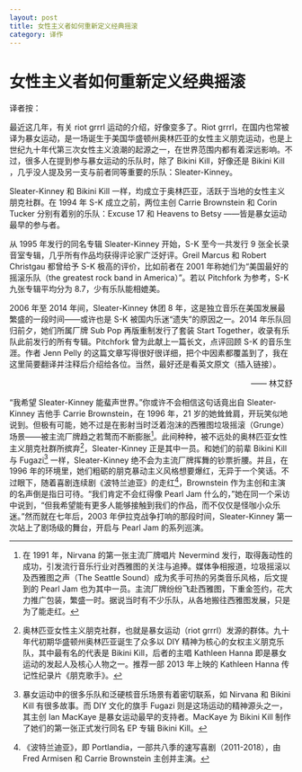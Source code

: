```yaml
---
layout: post
title: 女性主义者如何重新定义经典摇滚
category: 译作
---
```


# 女性主义者如何重新定义经典摇滚

译者按：

最近这几年，有关 riot grrrl 运动的介绍，好像变多了。Riot grrrl，在国内也常被译为暴女运动，是一场诞生于美国华盛顿州奥林匹亚的女性主义朋克运动，也是上世纪九十年代第三次女性主义浪潮的起源之一，在世界范围内都有着深远影响。不过，很多人在提到参与暴女运动的乐队时，除了 Bikini Kill，好像还是 Bikini Kill ，几乎没人提及另一支与前者同等重要的乐队：Sleater-Kinney。

Sleater-Kinney 和 Bikini Kill 一样，均成立于奥林匹亚，活跃于当地的女性主义朋克社群。在 1994 年 S-K 成立之前，两位主创 Carrie Brownstein 和 Corin Tucker 分别有着别的乐队：Excuse 17 和 Heavens to Betsy ——皆是暴女运动最早的参与者。

从 1995 年发行的同名专辑 Sleater-Kinney 开始，S-K 至今一共发行 9 张全长录音室专辑，几乎所有作品均获得评论家广泛好评。Greil Marcus 和 Robert Christgau 都曾给予 S-K 极高的评价，比如前者在 2001 年称她们为“美国最好的摇滚乐队（the greatest rock band in America）”。若以 Pitchfork 为参考，S-K 九张专辑平均分为 8.7，少有乐队能相媲美。

2006 年至 2014 年间，Sleater-Kinney 休团 8 年，这是独立音乐在美国发展最繁盛的一段时间——或许也是 S-K 被国内乐迷“遗失”的原因之一。2014 年乐队回归前夕，她们所属厂牌 Sub Pop 再版重制发行了套装 Start Together，收录有乐队此前发行的所有专辑。Pitchfork 曾为此献上一篇长文，点评回顾 S-K 的音乐生涯。作者 Jenn Pelly 的这篇文章写得很好很详细，把个中因素都覆盖到了，我在这里简要翻译并注释后介绍给各位。当然，最好还是看英文原文（插入链接）。

<p align="right">—— 林艾舒</p>

“我希望 Sleater-Kinney 能蜚声世界。”你或许不会相信这句话竟出自 Sleater-Kinney 吉他手 Carrie Brownstein，在 1996 年，21 岁的她耸耸肩，开玩笑似地说到。但极有可能，她不过是在影射当时泛着泡沫的西雅图垃圾摇滚（Grunge）场景——被主流厂牌趋之若鹜而不断膨胀[^1]。此间种种，被不远处的奥林匹亚女性主义朋克社群所摈弃[^2]，Sleater-Kinney 正是其中一员。和她们的前辈 Bikini Kill 与 Fugazi[^3] 一样，Sleater-Kinney 绝不会为主流厂牌挥舞的钞票折腰。并且，在 1996 年的环境里，她们粗砺的朋克暴动主义风格想要爆红，无异于一个笑话。不过眼下，随着喜剧连续剧《波特兰迪亚》的走红[^4]，Brownstein 作为主创和主演的名声倒是指日可待。“我们肯定不会红得像 Pearl Jam 什么的，”她在同一个采访中说到，“但我希望能有更多人能够接触到我们的作品，而不仅仅是怪咖小众乐迷。”然而就在七年后，2003 年伊拉克战争打响的那段时间，Sleater-Kinney 第一次站上了剧场级的舞台，开启与 Pearl Jam 的系列巡演。

[^1]: 在 1991 年，Nirvana 的第一张主流厂牌唱片 Nevermind 发行，取得轰动性的成功，引发流行音乐行业对西雅图的关注与追捧。媒体争相报道，垃圾摇滚以及西雅图之声（The Seattle Sound）成为炙手可热的另类音乐风格，后文提到的 Pearl Jam 也为其中一员。主流厂牌纷纷飞赴西雅图，下重金签约，花大力推广包装，繁盛一时。据说当时有不少乐队，从各地搬往西雅图发展，只是为了能走红。

[^2]: 奥林匹亚女性主义朋克社群，也就是暴女运动（riot grrrl）发源的群体。九十年代初期华盛顿州奥林匹亚诞生了众多以 DIY 精神为核心的女权主义朋克乐队，其中最有名的代表是 Bikini Kill，后者的主唱 Kathleen Hanna 即是暴女运动的发起人及核心人物之一。推荐一部 2013 年上映的 Kathleen Hanna 传记性纪录片《朋克歌手》。

[^3]: 暴女运动中的很多乐队和泛硬核音乐场景有着密切联系，如 Nirvana 和 Bikini Kill 有很多故事。而 DIY 文化的旗手 Fugazi 则是这场运动的精神源头之一，其主创 Ian MacKaye 是暴女运动最早的支持者。MacKaye 为 Bikini Kill 制作了她们的第一张正式发行同名 EP 专辑 Bikini Kill。

[^4]: 《波特兰迪亚》，即 Portlandia，一部共八季的速写喜剧（2011-2018），由 Fred Armisen 和 Carrie Brownstein 主创并主演。

